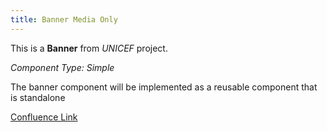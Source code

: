 ```yaml
---
title: Banner Media Only
---
```


This is a **Banner** from *UNICEF* project.

*Component Type: Simple*

The banner component will be implemented as a reusable component that is standalone


[Confluence Link](https://confluence.mirum.agency:8443/display/UDTP4/Component+Matrix#ComponentMatrix-Banner(ex:TakeAction))

